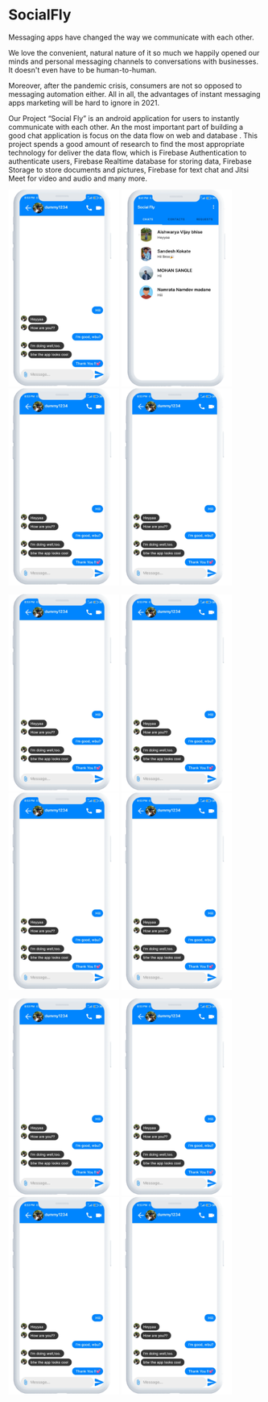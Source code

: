 # SocialFly
Messaging apps have changed the way we communicate with each other.

We love the convenient, natural nature of it so much we happily opened our minds and personal messaging channels to conversations with businesses. It doesn't even have to be human-to-human.

Moreover, after the pandemic crisis, consumers are not so opposed to messaging automation either. All in all, the advantages of instant messaging apps marketing will be hard to ignore in 2021.

Our Project “Social Fly” is an android application for users to instantly communicate with each other. An the most important part of building a good chat application is focus on the data flow on web and database . This project spends a good amount of research to find the most appropriate technology for deliver the data flow, which is Firebase Authentication to authenticate users, Firebase Realtime database for storing data, Firebase Storage to store documents and pictures, Firebase for text chat and Jitsi Meet for video and audio and many more.

<img src="images/Chat activity.png" width=220> <img src="images/Chats.png" width=220> <img src="images/Chat activity.png" width=220> <img src="images/Chat activity.png" width=220>

<img src="images/Chat activity.png" width=220> <img src="images/Chat activity.png" width=220> <img src="images/Chat activity.png" width=220> <img src="images/Chat activity.png" width=220>

<img src="images/Chat activity.png" width=220> <img src="images/Chat activity.png" width=220> <img src="images/Chat activity.png" width=220> <img src="images/Chat activity.png" width=220>
